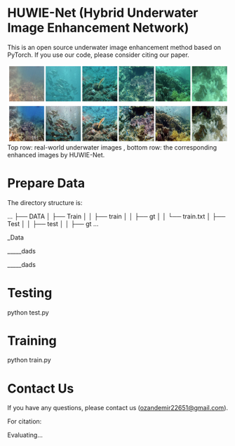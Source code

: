 # HUWIE-Net (Hybrid Underwater Image Enhancement Network)

This is an open source underwater image enhancement method based on PyTorch.
If you use our code, please consider citing our paper.

![](./im.png)
Top row: real-world underwater images , bottom row: the corresponding enhanced images by HUWIE-Net.

# Prepare Data

The directory structure is:

 ...
 ├── DATA
 │   ├── Train
 │   │   ├── train
 │   │   ├── gt
 │   │   └── train.txt
 │   ├── Test
 │   │   ├── test
 │   │   ├── gt
 ...

 _Data
 
 _____dads
 
 _____dads
 

# Testing

python test.py

# Training

python train.py

# Contact Us

If you have any questions, please contact us (ozandemir22651@gmail.com).

For citation:

Evaluating...
